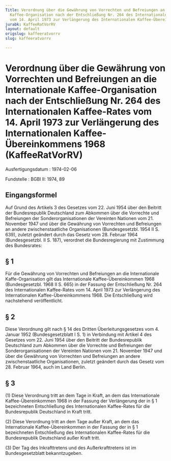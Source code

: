 ```yaml
---
Title: Verordnung über die Gewährung von Vorrechten und Befreiungen an die Internationale
  Kaffee-Organisation nach der Entschließung Nr. 264 des Internationalen Kaffee-Rates
  vom 14. April 1973 zur Verlängerung des Internationalen Kaffee-Übereinkommens 1968
jurabk: KaffeeRatVorRV
layout: default
origslug: kaffeeratvorrv
slug: kaffeeratvorrv

---
```


# Verordnung über die Gewährung von Vorrechten und Befreiungen an die Internationale Kaffee-Organisation nach der Entschließung Nr. 264 des Internationalen Kaffee-Rates vom 14. April 1973 zur Verlängerung des Internationalen Kaffee-Übereinkommens 1968 (KaffeeRatVorRV)

Ausfertigungsdatum
:   1974-02-06

Fundstelle
:   BGBl II: 1974, 89



## Eingangsformel

Auf Grund des Artikels 3 des Gesetzes vom 22. Juni 1954 über den Beitritt der Bundesrepublik Deutschland zum Abkommen über die Vorrechte und Befreiungen der Sonderorganisationen der Vereinten Nationen vom 21. November 1947 und über die Gewährung von Vorrechten und Befreiungen an andere zwischenstaatliche Organisationen (Bundesgesetzbl. 1954 II S. 639), zuletzt geändert durch das Gesetz vom 28. Februar 1964 (Bundesgesetzbl. II S. 187), verordnet die Bundesregierung mit Zustimmung des Bundesrates:


## § 1

Für die Gewährung von Vorrechten und Befreiungen an die Internationale Kaffe-Organisation gilt das Internationale Kaffee-Übereinkommen 1968 (Bundesgesetzbl. 1968 II S. 665) in der Fassung der Entschließung Nr. 264 des Internationalen Kaffee-Rates vom 14. April 1973 zur Verlängerung des Internationalen Kaffee-Übereinkommens 1968. Die Entschließung wird nachstehend veröffentlicht.


## § 2

Diese Verordnung gilt nach § 14 des Dritten Überleitungsgesetzes vom 4. Januar 1952 (Bundesgesetzblatt I S. 1) in Verbindung mit Artikel 4 des Gesetzes vom 22. Juni 1954 über den Beitritt der Bundesrepublik Deutschland zum Abkommen über die Vorrechte und Befreiungen der Sonderorganisationen der Vereinten Nationen vom 21. November 1947 und über die Gewährung von Vorrechten und Befreiungen an andere zwischenstaatliche Organisationen, zuletzt geändert durch das Gesetz vom 28. Februar 1964, auch im Land Berlin.


## § 3

(1) Diese Verordnung tritt an dem Tage in Kraft, an dem das Internationale Kaffee-Übereinkommen 1968 in der Fassung der Verlängerung der in § 1 bezeichneten Entschließung des Internationalen Kaffee-Rates für die Bundesrepublik Deutschland in Kraft tritt.

(2) Diese Verordnung tritt an dem Tage außer Kraft, an dem das Internationale Kaffee-Übereinkommen in der Fassung der in § 1 bezeichneten Entschließung des Internationalen Kaffee-Rates für die Bundesrepublik Deutschland außer Kraft tritt.

(3) Der Tag des Inkrafttretens und des Außerkrafttretens ist im Bundesgesetzblatt bekanntzugeben.


